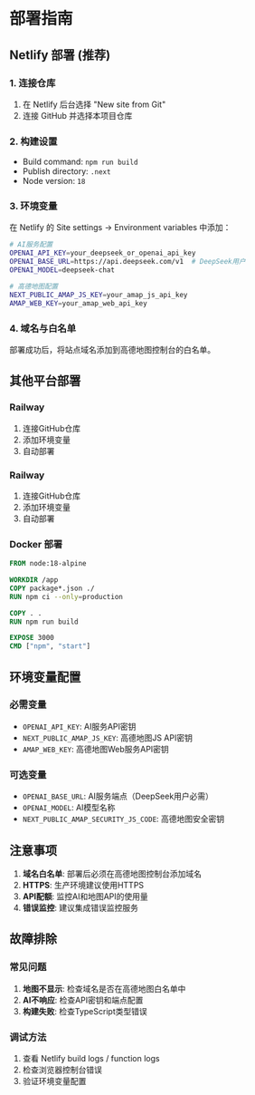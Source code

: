 # 部署指南

## Netlify 部署 (推荐)

### 1. 连接仓库
1. 在 Netlify 后台选择 "New site from Git"
2. 连接 GitHub 并选择本项目仓库

### 2. 构建设置
- Build command: `npm run build`
- Publish directory: `.next`
- Node version: `18`

### 3. 环境变量
在 Netlify 的 Site settings → Environment variables 中添加：

```bash
# AI服务配置
OPENAI_API_KEY=your_deepseek_or_openai_api_key
OPENAI_BASE_URL=https://api.deepseek.com/v1  # DeepSeek用户
OPENAI_MODEL=deepseek-chat

# 高德地图配置  
NEXT_PUBLIC_AMAP_JS_KEY=your_amap_js_api_key
AMAP_WEB_KEY=your_amap_web_api_key
```

### 4. 域名与白名单
部署成功后，将站点域名添加到高德地图控制台的白名单。

## 其他平台部署

### Railway
1. 连接GitHub仓库
2. 添加环境变量
3. 自动部署

### Railway
1. 连接GitHub仓库
2. 添加环境变量
3. 自动部署

### Docker 部署
```dockerfile
FROM node:18-alpine

WORKDIR /app
COPY package*.json ./
RUN npm ci --only=production

COPY . .
RUN npm run build

EXPOSE 3000
CMD ["npm", "start"]
```

## 环境变量配置

### 必需变量
- `OPENAI_API_KEY`: AI服务API密钥
- `NEXT_PUBLIC_AMAP_JS_KEY`: 高德地图JS API密钥
- `AMAP_WEB_KEY`: 高德地图Web服务API密钥

### 可选变量
- `OPENAI_BASE_URL`: AI服务端点（DeepSeek用户必需）
- `OPENAI_MODEL`: AI模型名称
- `NEXT_PUBLIC_AMAP_SECURITY_JS_CODE`: 高德地图安全密钥

## 注意事项

1. **域名白名单**: 部署后必须在高德地图控制台添加域名
2. **HTTPS**: 生产环境建议使用HTTPS
3. **API配额**: 监控AI和地图API的使用量
4. **错误监控**: 建议集成错误监控服务

## 故障排除

### 常见问题
1. **地图不显示**: 检查域名是否在高德地图白名单中
2. **AI不响应**: 检查API密钥和端点配置
3. **构建失败**: 检查TypeScript类型错误

### 调试方法
1. 查看 Netlify build logs / function logs
2. 检查浏览器控制台错误
3. 验证环境变量配置

